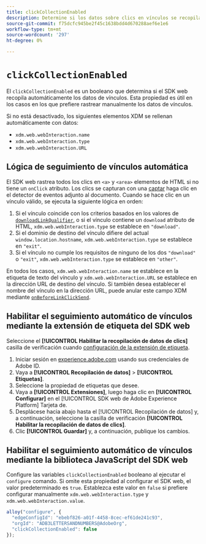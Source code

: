 ```yaml
---
title: clickCollectionEnabled
description: Determine si los datos sobre clics en vínculos se recopilan automáticamente.
source-git-commit: f75dcfc945be2f45c1638bdd4d670288aef6e1e6
workflow-type: tm+mt
source-wordcount: '297'
ht-degree: 0%

---
```



# `clickCollectionEnabled`

El `clickCollectionEnabled` es un booleano que determina si el SDK web recopila automáticamente los datos de vínculos. Esta propiedad es útil en los casos en los que prefiere rastrear manualmente los datos de vínculos.

Si no está desactivado, los siguientes elementos XDM se rellenan automáticamente con datos:

* `xdm.web.webInteraction.name`
* `xdm.web.webInteraction.type`
* `xdm.web.webInteraction.URL`

## Lógica de seguimiento de vínculos automática

El SDK web rastrea todos los clics en `<a>` y `<area>` elementos de HTML si no tiene un `onClick` atributo. Los clics se capturan con una [captar](https://www.w3.org/TR/uievents/#capture-phase) haga clic en el detector de eventos adjunto al documento. Cuando se hace clic en un vínculo válido, se ejecuta la siguiente lógica en orden:

1. Si el vínculo coincide con los criterios basados en los valores de [`downloadLinkQualifier`](downloadlinkqualifier.md), o si el vínculo contiene un `download` atributo de HTML, `xdm.web.webInteraction.type` se establece en `"download"`.
1. Si el dominio de destino del vínculo difiere del actual `window.location.hostname`, `xdm.web.webInteraction.type` se establece en `"exit"`.
1. Si el vínculo no cumple los requisitos de ninguno de los dos `"download"` o `"exit"`, `xdm.web.webInteraction.type` se establece en `"other"`.

En todos los casos, `xdm.web.webInteraction.name` se establece en la etiqueta de texto del vínculo y `xdm.web.webInteraction.URL` se establece en la dirección URL de destino del vínculo. Si también desea establecer el nombre del vínculo en la dirección URL, puede anular este campo XDM mediante [`onBeforeLinkClickSend`](onbeforelinkclicksend.md).

## Habilitar el seguimiento automático de vínculos mediante la extensión de etiqueta del SDK web

Seleccione el **[!UICONTROL Habilitar la recopilación de datos de clics]** casilla de verificación cuando [configuración de la extensión de etiqueta](/help/tags/extensions/client/web-sdk/web-sdk-extension-configuration.md).

1. Iniciar sesión en [experience.adobe.com](https://experience.adobe.com) usando sus credenciales de Adobe ID.
1. Vaya a **[!UICONTROL Recopilación de datos]** > **[!UICONTROL Etiquetas]**.
1. Seleccione la propiedad de etiquetas que desee.
1. Vaya a **[!UICONTROL Extensiones]**, luego haga clic en **[!UICONTROL Configurar]** en el [!UICONTROL SDK web de Adobe Experience Platform] Tarjeta de.
1. Desplácese hacia abajo hasta el [!UICONTROL Recopilación de datos] y, a continuación, seleccione la casilla de verificación **[!UICONTROL Habilitar la recopilación de datos de clics]**.
1. Clic **[!UICONTROL Guardar]** y, a continuación, publique los cambios.

## Habilitar el seguimiento automático de vínculos mediante la biblioteca JavaScript del SDK web

Configure las variables `clickCollectionEnabled` booleano al ejecutar el `configure` comando. Si omite esta propiedad al configurar el SDK web, el valor predeterminado es `true`. Establezca este valor en `false` si prefiere configurar manualmente `xdm.web.webInteraction.type` y `xdm.web.webInteraction.value`.

```js
alloy("configure", {
  "edgeConfigId": "ebebf826-a01f-4458-8cec-ef61de241c93",
  "orgId": "ADB3LETTERSANDNUMBERS@AdobeOrg",
  "clickCollectionEnabled": false
});
```

